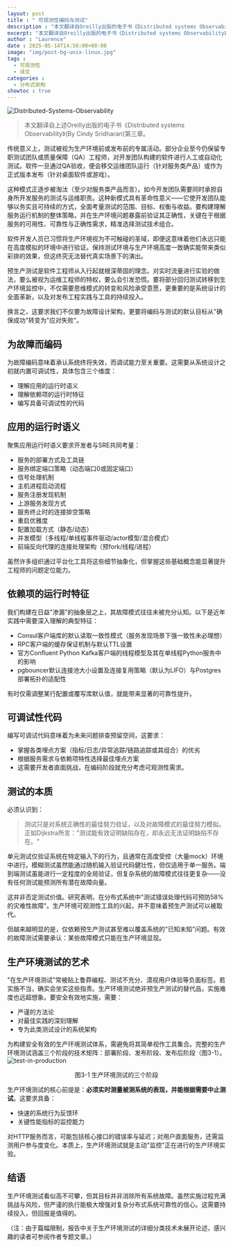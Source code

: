 ```yaml
---
layout: post
title : " 可观测性编码与测试"
description : "本文翻译自Oreilly出版的电子书《Distributed systems Observability》(By Cindy Sridharan)第三章"
excerpt: "本文翻译自Oreilly出版的电子书《Distributed systems Observability》(By Cindy Sridharan)第三章"
author : "Laurence"
date : 2025-05-14T14:50:00+08:00
image: "img/post-bg-unix-linux.jpg"
tags : 
  - 可观测性
  - 译文
categories : 
  - 分布式架构
showtoc : true
---
```


![Distributed-Systems-Observability](/assets/tech/Distributed-Systems-Observability.jpg)

> 本文翻译自上述Oreilly出版的电子书《Distributed systems Observability》(By Cindy Sridharan)第三章。

传统意义上，测试被视为生产环境前或发布前的专属活动。部分企业至今仍保留专职测试团队或质量保障（QA）工程师，对开发团队构建的软件进行人工或自动化测试。软件一旦通过QA验收，便会移交运维团队运行（针对服务类产品）或作为正式版本发布（针对桌面软件或游戏）。

这种模式正逐步被淘汰（至少对服务类产品而言）。如今开发团队需要同时承担自身所开发服务的测试与运维职责。这种新模式具有革命性意义——它使开发团队能够以务实且可持续的方式，全面考量测试的范围、目标、权衡与收益。要构建理解服务运行机制的整体策略，并在生产环境问题暴露前验证其正确性，关键在于根据服务的可用性、可靠性与正确性需求，精准选择测试技术组合。

软件开发人员已习惯将生产环境视为不可触碰的圣域，即便这意味着他们永远只能在高度模拟的环境中进行验证。保持测试环境与生产环境高度一致确实能带来类似彩排的效果，但这终究无法替代真实场景下的演出。

预生产测试是软件工程师从入行起就根深蒂固的理念。对实时流量进行实验的做法，要么被视为运维工程师的特权，要么会引发恐慌。要将部分回归测试转移到生产环境监控中，不仅需要思维模式的转变和风险承受意愿，更重要的是系统设计的全面革新，以及对发布工程实践与工具的持续投入。

换言之，这要求我们不仅要为故障设计架构，更要将编码与测试的默认目标从"确保成功"转变为"应对失败"。

## 为故障而编码
为故障编码意味着承认系统终将失效，而调试能力至关重要。这需要从系统设计之初就内置可调试性，具体包含三个维度：

- 理解应用的运行时语义
- 理解依赖项的运行时特征
- 编写具备可调试性的代码

## 应用的运行时语义
聚焦应用运行时语义要求开发者与SRE共同考量：

- 服务的部署方式及工具链
- 服务绑定端口策略（动态端口0或固定端口）
- 信号处理机制
- 主机进程启动流程
- 服务注册发现机制
- 上游服务发现方式
- 服务终止时的连接排空策略
- 重启优雅度
- 配置加载方式（静态/动态）
- 并发模型（多线程/单线程事件驱动/actor模型/混合模式）
- 前端反向代理的连接处理架构（预fork/线程/进程）

虽然许多组织通过平台化工具将这些细节抽象化，但掌握这些基础概念能显著提升工程师的问题定位能力。

## 依赖项的运行时特征
我们构建在日益"渗漏"的抽象层之上，其故障模式往往未被充分认知。以下是近年实践中需要深入理解的典型特征：

- Consul客户端库的默认读取一致性模式（服务发现场景下强一致性未必理想）
- RPC客户端的缓存保证机制与默认TTL设置
- 官方Confluent Python Kafka客户端的线程模型及其在单线程Python服务中的影响
- pgbouncer默认连接池大小设置及连接复用策略（默认为LIFO）与Postgres部署拓扑的适配性

有时仅需调整某行配置或覆写库默认值，就能带来显著的可靠性提升。

## 可调试性代码

编写可调试代码意味着为未来问题排查预留空间，这要求：
- 掌握各类埋点方案（指标/日志/异常追踪/链路追踪或其组合）的优劣
- 根据服务需求与依赖项特性选择最佳埋点方案
- 这需要开发者直面挑战，在编码阶段就充分考虑可观测性需求。

## 测试的本质
必须认识到：
> 测试只是对系统正确性的最佳努力验证，以及对故障模式的最佳努力模拟。正如Dijkstra所言："测试能有效证明缺陷存在，却永远无法证明缺陷不存在。"

单元测试仅验证系统在特定输入下的行为，且通常在高度受控（大量mock）环境中进行。模糊测试虽然能通过随机输入验证代码健壮性，但仅适用于单一服务。端到端测试虽能进行一定程度的全局验证，但复杂系统的故障模式往往更复杂——没有任何测试能预测所有潜在故障向量。

这并非否定测试价值。研究表明，在分布式系统中"测试错误处理代码可预防58%的灾难性故障"。生产环境可观测性工具的兴起，并不意味着预生产测试可以被取代。

但越来越明显的是，仅依赖预生产测试甚至难以覆盖系统的"已知未知"问题。有效的故障测试需要承认：某些故障模式只能在生产环境显现。

## 生产环境测试的艺术
"在生产环境测试"常被贴上鲁莽编程、测试不充分、漠视用户体验等负面标签。若实施不当，确实会坐实这些指责。生产环境测试绝非预生产测试的替代品，实施难度也远超想象。要安全有效地实施，需要：

- 严谨的方法论
- 对最佳实践的深刻理解
- 专为此类测试设计的系统架构

为构建安全有效的生产环境测试体系，需避免将其简单视作工具集合。完整的生产环境测试涵盖三个阶段的技术矩阵：部署阶段、发布阶段、发布后阶段（图3-1）。
![test-in-production](/assets/tech/c03_01_test_in_production.png)
<div style="text-align:center">图3-1 生产环境测试的三个阶段</div>

生产环境测试的核心前提是：**必须实时测量被测系统的表现，并能根据需要中止测试**。这要求具备：

- 快速的系统行为反馈环
- 关键性能指标的监控能力

对HTTP服务而言，可能包括核心接口的错误率与延迟；对用户直面服务，还需监测用户参与度变化。本质上，生产环境测试就是主动"监控"正在进行的生产环境实验。

## 结语
生产环境测试看似高不可攀，但其目标并非消除所有系统故障。虽然实施过程充满挑战与风险，但严谨的执行能极大增强对复杂分布式系统可靠性的信心。这需要持续投入，但回报是值得的。

（注：由于篇幅限制，报告中关于生产环境测试的详细分类技术未展开论述，感兴趣的读者可参阅作者专题文章。）